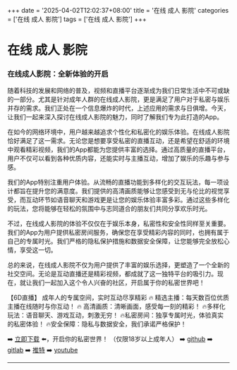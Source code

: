 +++
date = '2025-04-02T12:02:37+08:00'
title = '在线 成人 影院'
categories = ['在线 成人 影院']
tags = ['在线 成人 影院']
+++

# 在线 成人 影院

### 在线成人影院：全新体验的开启

随着科技的发展和网络的普及，视频和直播平台逐渐成为我们日常生活中不可或缺的一部分。尤其是针对成年人群的在线成人影院，更是满足了用户对于私密与娱乐并存的需求。我们正处在一个信息爆炸的时代，上述应用的需求与日俱增。今天，让我们一起来深入探讨在线成人影院的魅力，同时了解我们专为此打造的App。

在如今的网络环境中，用户越来越追求个性化和私密化的娱乐体验。在线成人影院恰好满足了这一需求。无论您是想要享受私密的直播互动，还是希望在舒适的环境中观看精彩视频，我们的App都能为您提供丰富的选择。通过高质量的直播平台，用户不仅可以看到各种优质内容，还能实时与主播互动，增加了娱乐的乐趣与参与感。

我们的App特别注重用户体验。从流畅的直播功能到多样化的交互玩法，每一项设计都旨在提升您的满意度。我们提供的高清画质能够让您感受到无与伦比的视觉享受，而互动环节如语音聊天和游戏更是让您的娱乐体验丰富多彩。通过这些多样化的玩法，您将能够在轻松的氛围中与志同道合的朋友们共同分享欢乐时光。

不过，在线成人影院的体验不仅仅在于娱乐本身，私密性和安全性同样至关重要。我们的App为用户提供私密房间服务，确保您在享受精彩内容的同时，也拥有属于自己的专属时光。我们严格的隐私保护措施和数据安全保障，让您能够完全放松心情，享受这一切。

总的来说，在线成人影院不仅为用户提供了丰富的娱乐选择，更塑造了一个全新的社交空间。无论是互动直播还是精彩视频，都成就了这一独特平台的吸引力。现在，就让我们一起加入这个令人兴奋的社区，开启属于你的私密世界吧！

【6D直播】
成年人的专属空间，实时互动尽享精彩
🔥 精选主播：每天数百位优质主播在线随时与你互动！
🔥 高清画质：清晰画面，感受每一刻的精彩！
🔥多样化玩法：语音聊天、游戏互动，刺激无穷！
🔥私密房间：独享专属时光，体验真实的私密体验！
🔥安全保障：隐私与数据安全，我们承诺严格保护！

➡️ [立即下载](https://down123.s3.ap-east-1.amazonaws.com/down/down.html?channelCode=blog) ⬅️，开启你的私密世界！
（仅限18岁以上成年人）
➡️ [github](https://aldult-live.github.io/)
➡️ [gitlab](https://seo-09598d.gitlab.io/)
➡️ [推特](https://x.com/wegame33)
➡️ [youtube](https://www.youtube.com/@6Dlive)

---
